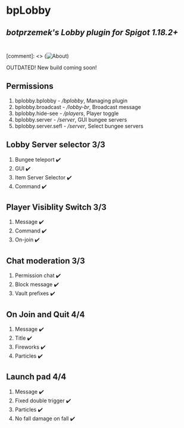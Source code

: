 # bpLobby

## _botprzemek's Lobby plugin for Spigot 1.18.2+_<br><br>

[comment]: <> (![About](https://www.botprzemek.pl/cloud/panel2.png))

OUTDATED! New build coming soon!

## Permissions
1. bplobby.bplobby - */bplobby*, Managing plugin
2. bplobby.broadcast - */lobby-br*, Broadcast message
3. bplobby.hide-see - */players*, Player toggle
4. bplobby.server - */server*, GUI bungee servers
5. bplobby.server.sefl - */server*, Select bungee servers

## Lobby Server selector 3/3
1. Bungee teleport :heavy_check_mark:
2. GUI :heavy_check_mark:
3. Item Server Selector :heavy_check_mark:
4. Command  :heavy_check_mark:<br>

## Player Visiblity Switch 3/3
1. Message :heavy_check_mark:
2. Command :heavy_check_mark:
3. On-join :heavy_check_mark:

## Chat moderation 3/3
1. Permission chat :heavy_check_mark:
2. Block message :heavy_check_mark:
3. Vault prefixes :heavy_check_mark:

## On Join and Quit 4/4

1. Message :heavy_check_mark:
2. Title :heavy_check_mark:
3. Fireworks :heavy_check_mark:
4. Particles :heavy_check_mark:<br>

## Launch pad 4/4

1. Message :heavy_check_mark:
2. Fixed double trigger :heavy_check_mark:
3. Particles :heavy_check_mark:
4. No fall damage on fall :heavy_check_mark:<br>
